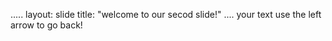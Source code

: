 .....
layout: slide
title: "welcome to our secod slide!"
....
your text
use the left arrow to go back!
